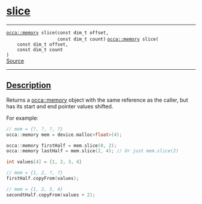 
<h1 id="slice">
 <a href="#/api/memory/slice" class="anchor">
   <span>slice</span>
  </a>
</h1>

<div class="signature">

<hr>

  <div class="definition-container">
    <div class="definition">
      <code class="desktop-only"><a href="#/api/memory/">occa::memory</a> slice(<span class="token keyword">const</span> <span class="token keyword">dim_t</span> offset,
                   <span class="token keyword">const</span> <span class="token keyword">dim_t</span> count)</code>
      <code class="mobile-only"><a href="#/api/memory/">occa::memory</a> slice(
    <span class="token keyword">const</span> <span class="token keyword">dim_t</span> offset,
    <span class="token keyword">const</span> <span class="token keyword">dim_t</span> count
)</code>
      <div class="flex-spacing"></div>
      <a href="https://github.com/libocca/occa/blob/22da1992/include/occa/core/memory.hpp#L320" target="_blank">Source</a>
    </div>
    
  </div>

  <hr>
</div>


<h2 id="description">
 <a href="#/api/memory/slice?id=description" class="anchor">
   <span>Description</span>
  </a>
</h2>

Returns a [occa::memory](/api/memory/) object with the same reference as the caller,
but has its start and end pointer values shifted.

For example:

```cpp
// mem = {?, ?, ?, ?}
occa::memory mem = device.malloc<float>(4);

occa::memory firstHalf = mem.slice(0, 2);
occa::memory lastHalf = mem.slice(2, 4); // Or just mem.slice(2)

int values[4] = {1, 2, 3, 4}

// mem = {1, 2, ?, ?}
firstHalf.copyFrom(values);

// mem = {1, 2, 3, 4}
secondtHalf.copyFrom(values + 2);
```
